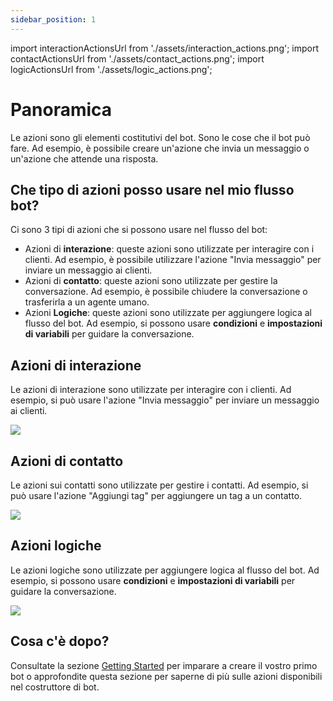 ```yaml
---
sidebar_position: 1
---
```


import interactionActionsUrl from './assets/interaction_actions.png';
import contactActionsUrl from './assets/contact_actions.png';
import logicActionsUrl from './assets/logic_actions.png';

# Panoramica

Le azioni sono gli elementi costitutivi del bot. Sono le cose che il bot può fare. Ad esempio, è possibile creare un'azione che invia un messaggio o un'azione che attende una risposta.

## Che tipo di azioni posso usare nel mio flusso bot?

Ci sono 3 tipi di azioni che si possono usare nel flusso del bot:

- Azioni di **interazione**: queste azioni sono utilizzate per interagire con i clienti. Ad esempio, è possibile utilizzare l'azione "Invia messaggio" per inviare un messaggio ai clienti.
- Azioni di **contatto**: queste azioni sono utilizzate per gestire la conversazione. Ad esempio, è possibile chiudere la conversazione o trasferirla a un agente umano.
- Azioni **Logiche**: queste azioni sono utilizzate per aggiungere logica al flusso del bot. Ad esempio, si possono usare **condizioni** e **impostazioni di variabili** per guidare la conversazione.

## Azioni di interazione

Le azioni di interazione sono utilizzate per interagire con i clienti. Ad esempio, si può usare l'azione "Invia messaggio" per inviare un messaggio ai clienti.

<img src={interactionActionsUrl} width={400}/>

## Azioni di contatto

Le azioni sui contatti sono utilizzate per gestire i contatti. Ad esempio, si può usare l'azione "Aggiungi tag" per aggiungere un tag a un contatto.

<img src={contactActionsUrl} width={400}/>

## Azioni logiche

Le azioni logiche sono utilizzate per aggiungere logica al flusso del bot. Ad esempio, si possono usare **condizioni** e **impostazioni di variabili** per guidare la conversazione.

<img src={logicActionsUrl} width={400}/>

## Cosa c'è dopo?

Consultate la sezione [Getting Started](/bot/getting_started) per imparare a creare il vostro primo bot o approfondite questa sezione per saperne di più sulle azioni disponibili nel costruttore di bot.